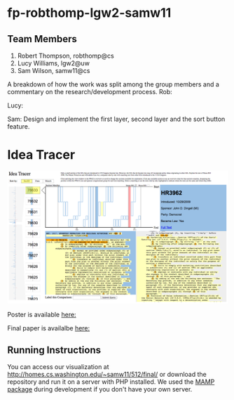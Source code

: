 fp-robthomp-lgw2-samw11
===============

## Team Members

1. Robert Thompson, robthomp@cs
2. Lucy Williams, lgw2@uw
3. Sam Wilson, samw11@cs

A breakdown of how the work was split among the group members and a commentary on the research/development process.
Rob:

Lucy:

Sam: Design and implement the first layer, second layer and the sort button feature.
  
Idea Tracer
===============

![Overview](overview.png)

Poster is available [here:](https://github.com/CSE512-14W/fp-robthomp-lgw2-samw11/blob/master/poster-robthomp-lgw2-samw11.pdf)

Final paper is availalbe [here:](https://github.com/CSE512-14W/fp-robthomp-lgw2-samw11/blob/master/final/paper-robthomp-lgw2-samw11.pdf) 

## Running Instructions

You can access our visualization at http://homes.cs.washington.edu/~samw11/512/final/ or download the repository and run it on a server with PHP installed. We used the [MAMP package](http://www.mamp.info/en/index.html) during development if you don't have your own server.
